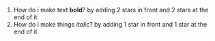 1. How do i make text **bold**? by adding 2 stars in front and 2 stars at the end of it
2. How do i make things *italic*? by adding 1 star in front and 1 star at the end of it
